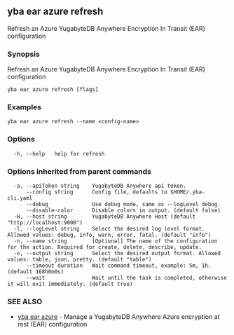 ## yba ear azure refresh

Refresh an Azure YugabyteDB Anywhere Encryption In Transit (EAR) configuration

### Synopsis

Refresh an Azure YugabyteDB Anywhere Encryption In Transit (EAR) configuration

```
yba ear azure refresh [flags]
```

### Examples

```
yba ear azure refresh --name <config-name>
```

### Options

```
  -h, --help   help for refresh
```

### Options inherited from parent commands

```
  -a, --apiToken string    YugabyteDB Anywhere api token.
      --config string      Config file, defaults to $HOME/.yba-cli.yaml
      --debug              Use debug mode, same as --logLevel debug.
      --disable-color      Disable colors in output. (default false)
  -H, --host string        YugabyteDB Anywhere Host (default "http://localhost:9000")
  -l, --logLevel string    Select the desired log level format. Allowed values: debug, info, warn, error, fatal. (default "info")
  -n, --name string        [Optional] The name of the configuration for the action. Required for create, delete, describe, update.
  -o, --output string      Select the desired output format. Allowed values: table, json, pretty. (default "table")
      --timeout duration   Wait command timeout, example: 5m, 1h. (default 168h0m0s)
      --wait               Wait until the task is completed, otherwise it will exit immediately. (default true)
```

### SEE ALSO

* [yba ear azure](yba_ear_azure.md)	 - Manage a YugabyteDB Anywhere Azure encryption at rest (EAR) configuration

